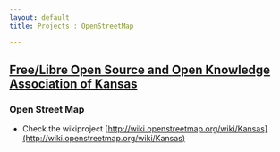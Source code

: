 ```yaml
---
layout: default
title: Projects : OpenStreetMap

---
```

## [Free/Libre Open Source and Open Knowledge Association of Kansas](http://www.openkansas.us/)

###  Open Street Map

  * Check the wikiproject [http://wiki.openstreetmap.org/wiki/Kansas](http://wiki.openstreetmap.org/wiki/Kansas)


